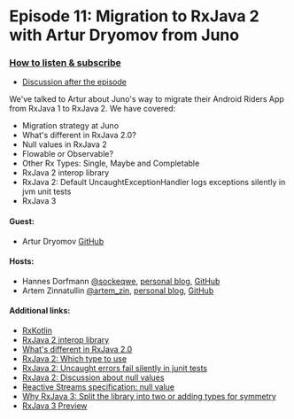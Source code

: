 # Episode 11: Migration to RxJava 2 with Artur Dryomov from Juno

### [How to listen & subscribe](https://github.com/artem-zinnatullin/TheContext-Podcast)

 - [Discussion after the episode](https://github.com/artem-zinnatullin/TheContext-Podcast/issues/71)

We've talked to Artur about Juno's way to migrate their Android Riders App from RxJava 1 to RxJava 2. We have covered:

 - Migration strategy at Juno
 - What's different in RxJava 2.0?
 - Null values in RxJava 2
 - Flowable or Observable?
 - Other Rx Types: Single, Maybe and Completable
 - RxJava 2 interop library
 - RxJava 2: Default UncaughtExceptionHandler logs exceptions silently in jvm unit tests
 - RxJava 3

#### Guest:

 - Artur Dryomov [GitHub](https://github.com/ming13)

#### Hosts:

  - Hannes Dorfmann [@sockeqwe](https://twitter.com/sockeqwe), [personal blog](http://hannesdorfmann.com), [GitHub](https://github.com/sockeqwe)
  - Artem Zinnatullin [@artem_zin](https://twitter.com/artem_zin), [personal blog](http://artemzin.com), [GitHub](https://github.com/artem-zinnatullin)

#### Additional links:

  - [RxKotlin](https://github.com/ReactiveX/RxKotlin)
  - [RxJava 2 interop library](https://github.com/akarnokd/RxJava2Interop)
  - [What's different in RxJava 2.0](https://github.com/ReactiveX/RxJava/wiki/What%27s-different-in-2.0)
  - [RxJava 2: Which type to use](https://github.com/ReactiveX/RxJava/wiki/What%27s-different-in-2.0#which-type-to-use)
  - [RxJava 2: Uncaught errors fail silently in junit tests](https://github.com/ReactiveX/RxJava/issues/5234)
  - [RxJava 2: Discussion about null values](https://github.com/ReactiveX/RxJava/issues/4644#issuecomment-256684743)
  - [Reactive Streams specification: null value](https://github.com/reactive-streams/reactive-streams-jvm/issues/204)
  - [Why RxJava 3: Split the library into two or adding types for symmetry](https://github.com/ReactiveX/RxJava/issues/4564)
  - [RxJava 3 Preview](https://github.com/akarnokd/RxJava3-preview)
